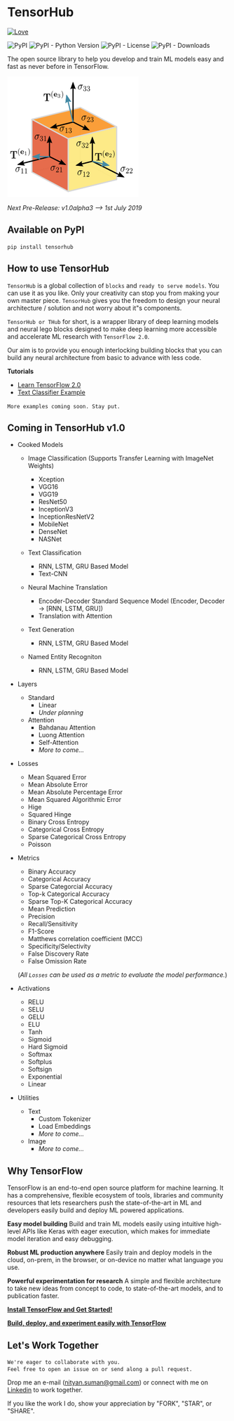 # TensorHub 

[![Love](https://forthebadge.com/images/badges/built-with-love.svg)](https://GitHub.com/nityansuman/tensorhub/)

<img alt="PyPI" src="https://img.shields.io/pypi/v/tensorhub.svg?color=orange&style=for-the-badge">
<img alt="PyPI - Python Version" src="https://img.shields.io/pypi/pyversions/tensorhub.svg?style=for-the-badge">
<img alt="PyPI - License" src="https://img.shields.io/pypi/l/tensorhub.svg?style=for-the-badge">
<img alt="PyPI - Downloads" src="https://img.shields.io/pypi/dw/tensorhub.svg?color=red&style=for-the-badge">

The open source library to help you develop and train ML models easy and fast as never before in TensorFlow.

![TensorHub](data/header.png)

*Next Pre-Release: v1.0alpha3 --> 1st July 2019*

## Available on PyPI
```
pip install tensorhub
```

## How to use TensorHub

`TensorHub` is a global collection of `blocks` and `ready to serve models`. You can use it as you like. Only your creativity can stop you from making your own master piece. `TensorHub` gives you the freedom to design your neural architecture / solution and not worry about it"s components.

`TensorHub or THub` for short, is a wrapper library of deep learning models and neural lego blocks designed to make deep learning more accessible and accelerate ML research with `TensorFlow 2.0`. 

Our aim is to provide you enough interlocking building blocks that you can build any neural architecture from basic to advance with less code.

**Tutorials**

+ [Learn TensorFlow 2.0](examples/)
+ [Text Classifier Example](examples/run_text_classifiers.py)

`More examples coming soon. Stay put.`

## Coming in TensorHub v1.0
+ Cooked Models
    + Image Classification (Supports Transfer Learning with ImageNet Weights)
        + Xception
        + VGG16
        + VGG19
        + ResNet50
        + InceptionV3
        + InceptionResNetV2
        + MobileNet
        + DenseNet
        + NASNet

    + Text Classification
        + RNN, LSTM, GRU Based Model
        + Text-CNN

    + Neural Machine Translation
        + Encoder-Decoder Standard Sequence Model (Encoder, Decoder -> [RNN, LSTM, GRU])
        + Translation with Attention

    + Text Generation
        + RNN, LSTM, GRU Based Model
    
    + Named Entity Recogniton
        + RNN, LSTM, GRU Based Model

+ Layers
    + Standard
        + Linear
        + *Under planning*
    + Attention
        + Bahdanau Attention
        + Luong Attention
        + Self-Attention
        + *More to come...*

+ Losses
    + Mean Squared Error
    + Mean Absolute Error
    + Mean Absolute Percentage Error
    + Mean Squared Algorithmic Error
    + Hige
    + Squared Hinge
    + Binary Cross Entropy
    + Categorical Cross Entropy
    + Sparse Categorical Cross Entropy
    + Poisson
    
+ Metrics
    + Binary Accuracy
    + Categorical Accuracy
    + Sparse Categorcial Accuracy
    + Top-k Categorical Accuracy
    + Sparse Top-K Categorical Accuracy
    + Mean Prediction
    + Precision
    + Recall/Sensitivity
    + F1-Score
    + Matthews correlation coefficient (MCC)
    + Specificity/Selectivity 
    + False Discovery Rate
    + False Omission Rate

    (*All `Losses` can be used as a metric to evaluate the model performance.*)

+ Activations
    + RELU
    + SELU
    + GELU
    + ELU
    + Tanh
    + Sigmoid
    + Hard Sigmoid
    + Softmax
    + Softplus
    + Softsign
    + Exponential
    + Linear

+ Utilities
    + Text
        + Custom Tokenizer
        + Load Embeddings
        + *More to come...*
    + Image
        + *More to come...*

## Why TensorFlow
TensorFlow is an end-to-end open source platform for machine learning. It has a comprehensive, flexible ecosystem of tools, libraries and community resources that lets researchers push the state-of-the-art in ML and developers easily build and deploy ML powered applications.

**Easy model building**
Build and train ML models easily using intuitive high-level APIs like Keras with eager execution, which makes for immediate model iteration and easy debugging.

**Robust ML production anywhere**
Easily train and deploy models in the cloud, on-prem, in the browser, or on-device no matter what language you use.

**Powerful experimentation for research**
A simple and flexible architecture to take new ideas from concept to code, to state-of-the-art models, and to publication faster.

**[Install TensorFlow and Get Started!](https://www.tensorflow.org/install)**

**[Build, deploy, and experiment easily with TensorFlow](https://www.tensorflow.org/)**

## Let's Work Together
```
We're eager to collaborate with you.
Feel free to open an issue on or send along a pull request.
```

Drop me an e-mail (nityan.suman@gmail.com) or connect with me on [Linkedin](https://linkedin.com/in/kumar-nityan-suman/) to work together.

If you like the work I do, show your appreciation by "FORK", "STAR", or "SHARE".